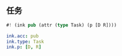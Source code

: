 ## 任务

```rs
#! (ink pub (attr (type Task) (p [D R])))
```

```yaml
ink.acc: pub
ink.type: Task
ink.p: [D, R]
```